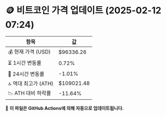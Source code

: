 # 🪙 비트코인 가격 업데이트 (2025-02-12 07:24)

| 항목                | 값 |
|--------------------|----------------|
| 💰 현재 가격 (USD) | $96336.26 |
| ⏳ 1시간 변동률    | 0.72% |
| 📆 24시간 변동률   | -1.01% |
| 🔝 역대 최고가 (ATH) | $109021.48 |
| 📉 ATH 대비 하락률 | -11.64% |

🔄 **이 파일은 GitHub Actions에 의해 자동으로 업데이트됩니다.**
